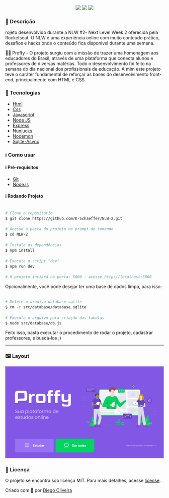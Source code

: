 <p align='center'><img width='200' src="../github/logo.png></p>
<h1 align='center'>NLW #2- Next Level Week 2</h1>
<p align='center'>
<img src="https://img.shields.io/github/repo-size/Diegooliveyra/dogflix-Imersao-Alura">
<img src="https://img.shields.io/github/last-commit/Diegooliveyra/dogflix-Imersao-Alura">
<img src="https://img.shields.io/github/license/Diegooliveyra/dogflix-Imersao-Alura">
</p>

<h3>🔖 Descrição</h3>
<p>rojeto desenvolvido durante a NLW #2- Next Level Week 2 oferecida pela Rocketseat. O NLW é uma experiência online com muito conteúdo prático, desafios e hacks onde o conteúdo fica disponível durante uma semana.<p>

<p>👨‍🏫 Proffy - O projeto surgiu com a missão de trazer uma homenagem aos educadores do Brasil, através de uma plataforma que conecta alunos e professores de diversas matérias. Todo o desenvolvimento foi feito na semana do dia nacional dos profissionais de educação.
A mim este projeto teve o caráter fundamental de reforçar as bases do desenvolvimento front-end, principalmente com HTML e CSS.<p>


<h3>🚀 Tecnologias</h3>
<ul>
    <li><a href="" target="_blank">Html</a></li>
    <li><a href="" target="_blank">Css</a></li>
    <li><a href="" target="_blank">Javascript</a></li>
    <li><a href="" target="_blank">Node JS</a></li>
    <li><a href="" target="_blank">Express</a></li>
    <li><a href="" target="_blank">Nunjucks</a></li>
    <li><a href="" target="_blank">Nodemon</a></li>
    <li><a href="" target="_blank">Sqlite-Async</a></li>
</ul>

<h3>ℹ️ Como usar</h3>

<h4>ℹ️ Pré-requisitos</h4>

<ul>
    <li><a href="" target="_blank">Git</a></li>
    <li><a href="" target="_blank">Node.js</a></li>
</ul>

<h4>ℹ️ Rodando Projeto</h4>

```bash

# Clone o repositório
$ git clone https://github.com/K-Schaeffer/NLW-2.git

# Acesse a pasta do projeto no prompt de comando
$ cd NLW-2

# Instale as dependências
$ npm install

# Execute o script "dev"
$ npm run dev

# O projeto inciará na porta: 5800 - acesse http://localhost:5800 

```

Opcionalmente, você pode desejar ter uma base de dados limpa, para isso:

```bash

# Delete o arquivo database.sqlite
$ rm -r src/database/database.sqlite

# Execute o arquivo para criação das tabelas
$ node src/database/db.js

```

Feito isso, basta executar o procedimento de rodar o projeto, cadastrar professores, e buscá-los ;)

---

<h3>🖼 Layout</h3>
<img src="./.github/web-home.png">

<h3>📝 Licença</h3>
<p>O projeto se encontra sob licença MIT. Para mais detalhes, acesse <a href='LICENSE'>license<a>.</p>
<p>Criado com 💙 por <a href='https://github.com/Diegooliveyra/' target='blank'>Diego Oliveira</a></p>
